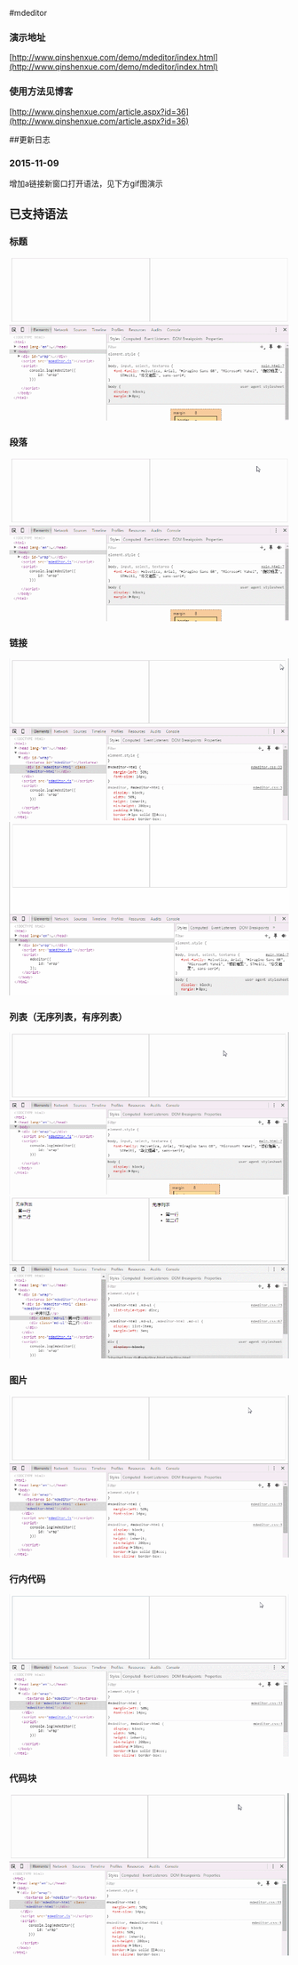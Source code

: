 #mdeditor
### 演示地址
[http://www.qinshenxue.com/demo/mdeditor/index.html](http://www.qinshenxue.com/demo/mdeditor/index.html)
### 使用方法见博客
[http://www.qinshenxue.com/article.aspx?id=36](http://www.qinshenxue.com/article.aspx?id=36)


##更新日志
### 2015-11-09
增加a链接新窗口打开语法，见下方gif图演示

## 已支持语法
### 标题
![](readme/h16.gif)
### 段落
![](readme/p.gif)
### 链接
![](readme/a.gif)
![](readme/a_blank.gif)
### 列表（无序列表，有序列表）
![](readme/ul.gif)
![](readme/ol.gif)
### 图片
![](readme/img.gif)
### 行内代码
![](readme/inlinecode.gif)
### 代码块
![](readme/code.gif)